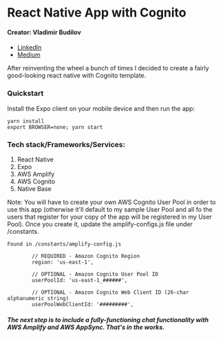 React Native App with Cognito
===============================
#### Creator: Vladimir Budilov
* [LinkedIn](https://www.linkedin.com/in/vbudilov/)
* [Medium](https://medium.com/@budilov)


After reinventing the wheel a bunch of times I decided to create a fairly good-looking react native with Cognito template. 
### Quickstart
Install the Expo client on your mobile device and then run the app:

```
yarn install
export BROWSER=none; yarn start
```


### Tech stack/Frameworks/Services:

1. React Native
2. Expo
3. AWS Amplify
4. AWS Cognito
5. Native Base

Note: You will have to create your own AWS Cognito User Pool in order to use this app (otherwise it'll default to my sample User Pool and all fo the users that register for your copy of the app will be registered in my User Pool). Once you create it, update the amplify-configs.js file under /constants. 

```
Found in /constants/amplify-config.js

        // REQUIRED - Amazon Cognito Region
        region: 'us-east-1',

        // OPTIONAL - Amazon Cognito User Pool ID
        userPoolId: 'us-east-1_######',

        // OPTIONAL - Amazon Cognito Web Client ID (26-char alphanumeric string)
        userPoolWebClientId: '#########',
```


##### The next step is to include a fully-functioning chat functionality with AWS Amplify and AWS AppSync. That's in the works. 
